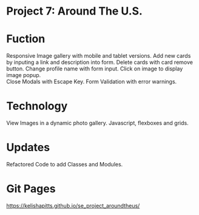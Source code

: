 # Project 7: Around The U.S.

# Fuction
Responsive Image gallery with mobile and tablet versions.
Add new cards by inputing a link and description into form.
Delete cards with card remove button.
Change profile name with form input.
Click on image to display image popup.  
Close Modals with Escape Key.
Form Validation with error warnings. 


# Technology 
View Images in a dynamic photo gallery.
Javascript, flexboxes and grids.  

# Updates
Refactored Code to add Classes and Modules.

# Git Pages
https://kelishapitts.github.io/se_project_aroundtheus/

